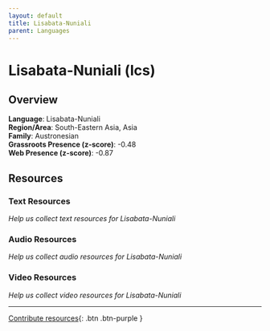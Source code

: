 ```yaml
---
layout: default
title: Lisabata-Nuniali
parent: Languages
---
```


# Lisabata-Nuniali (lcs)

## Overview

**Language**: Lisabata-Nuniali  
**Region/Area**: South-Eastern Asia, Asia  
**Family**: Austronesian  
**Grassroots Presence (z-score)**: -0.48  
**Web Presence (z-score)**: -0.87  

## Resources

### Text Resources
*Help us collect text resources for Lisabata-Nuniali*

### Audio Resources
*Help us collect audio resources for Lisabata-Nuniali*

### Video Resources
*Help us collect video resources for Lisabata-Nuniali*

---

[Contribute resources](https://forms.office.com/e/1SfLJx3u1r){: .btn .btn-purple }
